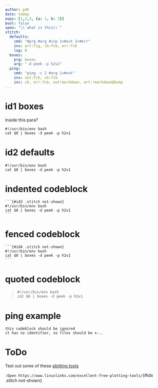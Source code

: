 ```yaml
---
author: pdh
date: today
oops: [1,2,3, {a: 1, b: 2}]
bool: false
spoo: "\\`what is this\\`"
stitch:
  defaults:
    cmd: "#prg #arg #inp 1>#out 2>#err"
    ins: art:fig, cb:fcb, err:fcb
    log: 0
  boxes:
    prg: boxes
    arg: "-d peek -p h2v2"
  ping:
    cmd: "ping -c 2 #arg 1>#out"
    ins: out:fcb, cb:fcb
    inc: cb, err:fcb, out!markdown, art:!markdown@bump
...
```


# id1 boxes

Inside this para?

```{#id1 .stitch cfg=boxes caption="id1-caption"}
#!/usr/bin/env bash
cat $0 | boxes -d peek -p h2v1
```

# id2 defaults

```{#id2 .stitch .bash nou=moe fmt=stdout caption="id2-caption"}
#!/usr/bin/env bash
cat $0 | boxes -d peek -p h2v1
```

# indented codeblock

    ```{#id3 .stitch not-shown}
    #!/usr/bin/env bash
    cat $0 | boxes -d peek -p h2v1
    ```
# fenced codeblock

````
```{#id4 .stitch not-shown}
#!/usr/bin/env bash
cat $0 | boxes -d peek -p h2v1
```
````

# quoted codeblock

> ```{#id5 .lua .stitch}
> #!/usr/bin/env bash
> cat $0 | boxes -d peek -p h2v1
> ```

# ping example

```{.stitch cfg=ping arg="google.com"}
this codeblock should be ignored
it has no identifier, so files should be x-..
```


# ToDo

Test out some of these [plotting tools](https://www.linuxlinks.com/excellent-free-plotting-tools/)

`:Open https://www.linuxlinks.com/excellent-free-plotting-tools/`{#idx .stitch not-shown}

